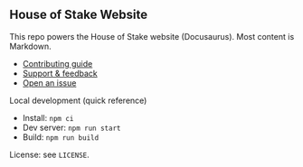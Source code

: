 ## House of Stake Website

This repo powers the House of Stake website (Docusaurus). Most content is Markdown.

- [Contributing guide](.github/CONTRIBUTING.md)
- [Support & feedback](.github/SUPPORT.md)
- [Open an issue](https://github.com/houseofstake/houseofstake.org/issues/new)

Local development (quick reference)
- Install: `npm ci`
- Dev server: `npm run start`
- Build: `npm run build`

License: see `LICENSE`.
